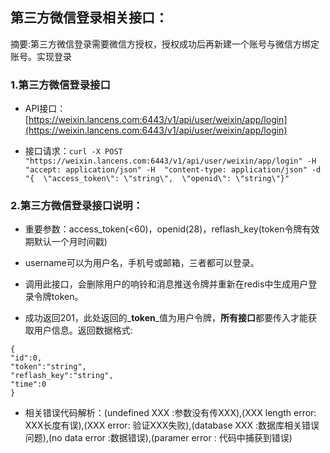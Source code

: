 ## 第三方微信登录相关接口：

摘要:第三方微信登录需要微信方授权，授权成功后再新建一个账号与微信方绑定账号。实现登录

### 1.第三方微信登录接口

* API接口：[https://weixin.lancens.com:6443/v1/api/user/weixin/app/login](https://weixin.lancens.com:6443/v1/api/user/weixin/app/login)

* 接口请求：`curl -X POST "https://weixin.lancens.com:6443/v1/api/user/weixin/app/login" -H  "accept: application/json" -H  "content-type: application/json" -d "{  \"access_token\": \"string\",  \"openid\": \"string\"}"`

### 2.第三方微信登录接口说明：

* 重要参数：access\_token\(&lt;60\)，openid\(28\)，reflash\_key\(token令牌有效期默认一个月时间戳\)

* username可以为用户名，手机号或邮箱，三者都可以登录。

* 调用此接口，会删除用户的响铃和消息推送令牌并重新在redis中生成用户登录令牌token。

* 成功返回201，此处返回的_**token**_值为用户令牌，**所有接口**都要传入才能获取用户信息。返回数据格式:

```
{
"id":0,
"token":"string",
"reflash_key":"string",
"time":0
}
```

* 相关错误代码解析：\(undefined XXX :参数没有传XXX\),\(XXX length error: XXX长度有误\),\(XXX error: 验证XXX失败\),\(database XXX :数据库相关错误问题\),\(no data error :数据错误\),\(paramer error : 代码中捕获到错误\)



